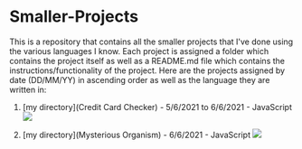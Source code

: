 # Smaller-Projects

This is a repository that contains all the smaller projects that I've done using the various languages I know. Each project is assigned a folder which contains the project itself as well as a README.md file which contains the instructions/functionality of the project. Here are the projects assigned by date (DD/MM/YY) in ascending order as well as the language they are written in:





1. [my directory](Credit Card Checker) - 5/6/2021 to 6/6/2021 - JavaScript <img src="{https://img.shields.io/badge/JavaScript-F7DF1E?style=for-the-badge&logo=javascript&logoColor=black}" />

2. [my directory](Mysterious Organism) - 6/6/2021 - JavaScript  ![](https://img.shields.io/badge/JavaScript-F7DF1E?style=for-the-badge&logo=javascript&logoColor=black)
